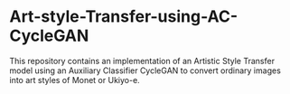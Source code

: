 # Art-style-Transfer-using-AC-CycleGAN
This repository contains an implementation of an Artistic Style Transfer model using an Auxiliary Classifier CycleGAN to convert ordinary images into art styles of Monet or Ukiyo-e.
